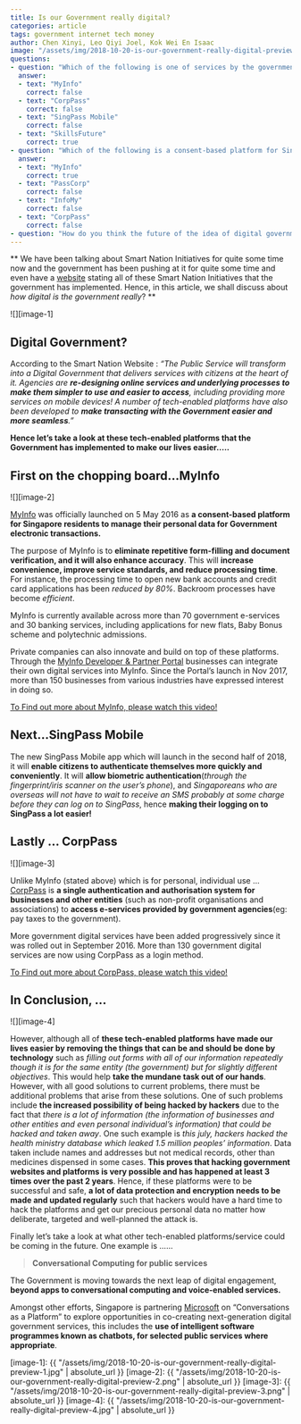 ```yaml
---
title: Is our Government really digital?
categories: article
tags: government internet tech money 
author: Chen Xinyi, Leo Qiyi Joel, Kok Wei En Isaac
image: "/assets/img/2018-10-20-is-our-government-really-digital-preview.png"
questions:
- question: "Which of the following is one of services by the government is not in the article above?"
  answer: 
  - text: "MyInfo"
    correct: false
  - text: "CorpPass"
    correct: false
  - text: "SingPass Mobile"
    correct: false
  - text: "SkillsFuture"
    correct: true
- question: "Which of the following is a consent-based platform for Singapore residents to manage their personal data for Government electronic transactions(stated in the article)?"
  answer: 
  - text: "MyInfo"
    correct: true
  - text: "PassCorp"
    correct: false
  - text: "InfoMy"
    correct: false
  - text: "CorpPass"
    correct: false
- question: "How do you think the future of the idea of digital government would play out?" # open-ended, no answers
---
```


** We have been talking about Smart Nation Initiatives for quite some time now and the government has been pushing at it for quite some time and even have a [website](https://www.smartnation.sg/) stating all of these Smart Nation Initiatives that the government has implemented. Hence, in this article, we shall discuss about *how digital is the government really*? **


![][image-1]

 
## **Digital Government?**

According to the Smart Nation Website : *“The Public Service will transform into a Digital Government that delivers services with citizens at the heart of it. Agencies are **re-designing online services and underlying processes to make them simpler to use and easier to access**, including providing more services on mobile devices! A number of tech-enabled platforms have also been developed to **make transacting with the Government easier and more seamless**.”*


**Hence let’s take a look at these tech-enabled platforms that the Government has implemented to make our lives easier…..**




## First on the chopping board...**MyInfo**


![][image-2]


[MyInfo](https://www.singpass.gov.sg/myinfo/intro) was officially launched on 5 May 2016 as **a consent-based platform for Singapore residents to manage their personal data for Government electronic transactions.**

The purpose of MyInfo is to **eliminate repetitive form-filling and document verification, and it will also enhance accuracy**. This will **increase convenience, improve service standards, and reduce processing time**. For instance, the processing time to open new bank accounts and credit card applications has been *reduced by 80%*. Backroom processes have become *efficient*.

MyInfo is currently available across more than 70 government e-services and 30 banking services, including applications for new flats, Baby Bonus scheme and polytechnic admissions.

Private companies can also innovate and build on top of these platforms. Through the [MyInfo Developer & Partner Portal](https://myinfo-api.app.gov.sg/) businesses can integrate their own digital services into MyInfo. Since the Portal’s launch in Nov 2017, more than 150 businesses from various industries have expressed interest in doing so.


[To Find out more about MyInfo, please watch this video!](https://youtu.be/bdiSXeQ2i5s)


## Next...**SingPass Mobile**

The new SingPass Mobile app which will launch in the second half of 2018, it will **enable citizens to authenticate themselves more quickly and conveniently**. It will **allow biometric authentication**(*through the fingerprint/iris scanner on the user’s phone*), and *Singaporeans who are overseas will not have to wait to receive an SMS probably at some charge before they can log on to SingPass*, hence **making their logging on to SingPass a lot easier!** 



## Lastly ... **CorpPass**


![][image-3]


Unlike MyInfo (stated above) which is for personal, individual use … [CorpPass](https://www.corppass.gov.sg/cpauth/login/homepage?TAM_OP=login) is **a single authentication and authorisation system for businesses and other entities** (such as non-profit organisations and associations) to **access e-services provided by government agencies**(eg: pay taxes to the government). 

More government digital services have been added progressively since it was rolled out in September 2016. More than 130 government digital services are now using CorpPass as a login method.


[To Find out more about CorpPass, please watch this video!](https://youtu.be/ifwp4kfYXCk)


## **In Conclusion, ...**


![][image-4]


However, although all of **these tech-enabled platforms have made our lives easier by removing the things that can be and should be done by technology** such as *filling out forms with all of our information repeatedly though it is for the same entity (the government) but for slightly different objectives*. This would help **take the mundane task out of our hands**. However, with all good solutions to current problems, there must be additional problems that arise from these solutions. One of such problems include **the increased possibility of being hacked by hackers** due to the fact that *there is a lot of information (the information of businesses and other entities and even personal individual’s information) that could be hacked and taken away*. One such example is *this july, hackers hacked the health ministry database which leaked 1.5 million peoples’ information*. Data taken include names and addresses but not medical records, other than medicines dispensed in some cases. **This proves that hacking government websites and platforms is very possible and has happened at least 3 times over the past 2 years**. Hence, if these platforms were to be successful and safe, **a lot of data protection and encryption needs to be made and updated regularly** such that hackers would have a hard time to hack the platforms and get our precious personal data no matter how deliberate, targeted and well-planned the attack is. 


Finally let’s take a look at what other tech-enabled platforms/service could be coming in the future. One example is …… 

> **Conversational Computing for public services**


The Government is moving towards the next leap of digital engagement, **beyond apps to conversational computing and voice-enabled services.**

Amongst other efforts, Singapore is partnering [Microsoft](https://news.microsoft.com/en-sg/2016/07/12/singapore-to-explore-next-generation-digital-government-services-with-conversations-as-a-platform-proof-of-concept/#sm.0000168ag6odescnwuqg8rae7pzhe) on “Conversations as a Platform” to explore opportunities in co-creating next-generation digital government services, this includes the **use of intelligent software programmes known as chatbots, for selected public services where appropriate**.


[image-1]: {{ "/assets/img/2018-10-20-is-our-government-really-digital-preview-1.jpg" | absolute_url }}
[image-2]: {{ "/assets/img/2018-10-20-is-our-government-really-digital-preview-2.png" | absolute_url }}
[image-3]: {{ "/assets/img/2018-10-20-is-our-government-really-digital-preview-3.png" | absolute_url }}
[image-4]: {{ "/assets/img/2018-10-20-is-our-government-really-digital-preview-4.jpg" | absolute_url }}